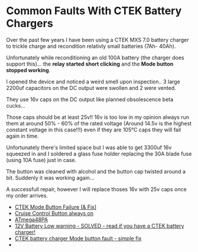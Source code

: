 # Common Faults With CTEK Battery Chargers

Over the past few years I have been using a CTEK MXS 7.0 battery charger to trickle charge and recondition relativly small batteries (7Ah- 40Ah).

Unfortunately while reconditioning an old 100A battery (the charger does support this)... the **relay started short clicking** and the **Mode button stopped working**.

I opened the device and noticed a weird smell upon inspection.. 3 large 2200uf capacitors on the DC output were swollen and 2 were vented.

They use 16v caps on the DC output like planned obsolescence beta cucks...

Those caps should be at least 25v!! 16v is too low in my opinion always run them at around 50% - 60% of the rated voltage (Around 14.5v is the highest constant voltage in this case!!!) even if they are 105°C caps they will fail again in time. 

Unfortunately there's limited space but I was able to get 3300uf 16v squeezed in and I soldered a glass fuse holder replacing the 30A blade fuse (using 10A fuse) just in case.

The button was cleaned with alcohol and the button cap twisted around a bit. Suddenly it was working again...

A successfull repair, however I will replace thoses 16v with 25v caps once my order arrives.


- [CTEK Mode Button Failure (& Fix)](https://www.jaguarforums.com/forum/f-type-x152-72/ctek-mode-button-failure-fix-264547/)
- [Cruise Control Button always on](https://www.jaguarforums.com/forum/xk8-xkr-x100-17/cruise-control-button-always-203515/)
- [ATmega48PA](https://www.microchip.com/en-us/product/atmega48pa)
- [12V Battery Low warning - SOLVED - read if you have a CTEK battery charger!](https://forums.ross-tech.com/index.php?threads/37328/)
- [CTEK battery charger Mode button fault - simple fix](https://www.volvoforums.org.uk/showthread.php?t=268116)
- []()


